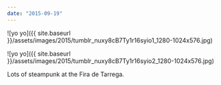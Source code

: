 ```yaml
---
date: "2015-09-19"
---
```


![yo yo]({{ site.baseurl }}/assets/images/2015/tumblr_nuxy8cB7Ty1r16syio1_1280-1024x576.jpg)

![yo yo]({{ site.baseurl }}/assets/images/2015/tumblr_nuxy8cB7Ty1r16syio2_1280-1024x576.jpg)

Lots of steampunk at the Fira de Tarrega.

